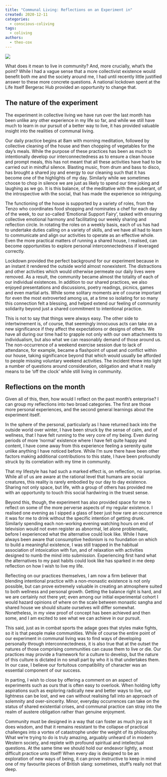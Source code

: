 ```yaml
---
title: "Communal Living: Reflections on an Experiment in"
created: 2020-12-11
categories: 
  - conscious-coliving
tags: 
  - coliving
authors: 
  - theo-cox
---
```


![](/assets/images/experiment-crew.jpg)

What does it mean to live in community? And, more crucially, what’s the point? While I had a vague sense that a more collectivist existence would benefit both me and the society around me, I had until recently little justified answer to these more concrete questions. A national lockdown spent at the Life Itself Bergerac Hub provided an opportunity to change that.

## The nature of the experiment

The experiment in collective living we have run over the last month has been unlike any other experience in my life so far, and while we still have much to learn in our pursuit of a better way to live, it has provided valuable insight into the realities of communal living.

Our daily practice begins at 8am with morning meditation, followed by collective cleaning of the house and then chopping of vegetables for the day’s meals. While the purpose of these practices has been as much to intentionally develop our interconnectedness as to ensure a clean house and prompt meals, this has not meant that all these activities have had to be carried out in mindful silence. Blasting music, from drum and bass to disco, has brought a shared joy and energy to our cleaning such that it has become one of the highlights of my day. Similarly while we sometimes choose to chop in silence we are just as likely to spend our time joking and laughing as we go. It is this balance, of the meditative with the exuberant, of the introspective with the social, that has made the experience so intriguing.

The functioning of the house is supported by a variety of roles, from the Tenzo who coordinates food shopping and nominates a chef for each day of the week, to our so-called ‘Emotional Support Fairy’, tasked with ensuring collective emotional harmony and facilitating our weekly sharing and reflection circle. In rotating the roles on a weekly basis, each of us has had to undertake duties calling on a variety of skills, and we have all had to learn to communicate and align our activities to operate as an effective whole. Even the more practical matters of running a shared house, I realised, can become opportunities to explore personal interconnectedness if leveraged correctly.

Lockdown provided the perfect background for our experiment because in an instant it rendered the outside world almost nonexistent. The distractions and other activities which would otherwise permeate our daily lives were removed. As a result, the community became almost the totality of each of our individual existences. In addition to our shared practices, we also enjoyed presentations and discussions, poetry readings, picnics, games and even martial arts. While some solitary moments are of course important for even the most extroverted among us, at a time so isolating for so many this connection felt a blessing, and helped extend our feeling of community solidarity beyond just a shared commitment to intentional practice.

This is not to say that things were always easy. The other side to intertwinement is, of course, that seemingly innocuous acts can take on a new significance if they affect the expectations or designs of others. We have all during our time had to grapple not only with our own attachments to individualism, but also what we can reasonably demand of those around us. The non-occurrence of a weekend exercise session due to lack of attendance, for example, became a flashpoint of upset and conflict within our house, taking significance beyond that which would usually be afforded to people missing voluntary weekend activities. The incident threw into light a number of questions around consideration, obligation and what it really means to be ‘off the clock’ while still living in community.

## Reflections on the month

Given all of this, then, how would I reflect on the past month’s enterprise? I can group my reflections into two broad categories. The first are those more personal experiences, and the second general learnings about the experiment itself.

In the sphere of the personal, particularly as I have returned back into the outside world over winter, I have been struck by the sense of calm, and of wellness, that I have felt running to the very core of my being. Even during periods of more ‘normal’ existence where I have felt quite happy and content, I have come away from this experience feeling a serenity quite unlike anything I have noticed before. While I’m sure there have been other factors making additional contributions to this state, I have been profoundly struck by its correlation with my time in community.

That my lifestyle has had such a marked effect is, on reflection, no surprise. While all of us are aware at the rational level that humans are social creatures, this reality is rarely embodied by our day to day existence. Sharing not only space, but life, with a group of others has provided me with an opportunity to touch this social hardwiring in the truest sense.

Beyond this, though, the experiment has also provided space for me to reflect on some of the more perverse aspects of my regular existence. I realised one evening as I sipped a glass of beer just how rare an occurrence it was for me to drink without the specific intention of getting drunk. Similarly spending each non-working evening watching hours on end of television would not even register as abnormal, let alone problematic, before I experienced what the alternative could look like. While I have always been aware that consumptive hedonism is no foundation on which to build a meaningful existence, I was still trapped in the habitual association of intoxication with fun, and of relaxation with activities designed to numb the mind into submission. Experiencing first hand what the alternatives to my past habits could look like has sparked in me deep reflection on how I wish to live my life.

Reflecting on our practices themselves, I am now a firm believer that blending intentional practice with a non-monastic existence is not only possible, but can prove extremely valuable in creating an atmosphere suited to both wellness and personal growth. Getting the balance right is hard, and we are certainly not there yet; even among our initial experimental cohort I would hazard opinions of where on the scale between monastic sangha and shared house we should situate ourselves will differ somewhat. Nonetheless, in my view proof of concept has been achieved and then some, and I am excited to see what we can achieve in our pursuit.

This said, just as in combat sports the adage goes that styles make fights, so it is that people make communities. While of course the entire point of our experiment in communal living was to find ways of developing personally through interconnectedness, it is also true that at the outset the natures of those comprising communities can cause them to live or die. Our practices may provide a framework for a culture to develop, but the nature of this culture is dictated in no small part by who it is that undertakes them. In our case, I believe our fortuitous compatibility of character was an essential component of our success.

In parting, I wish to close by offering a comment on an aspect of experiments such as ours that is often easy to overlook. When holding lofty aspirations such as exploring radically new and better ways to live, our lightness can be lost, and we can without realising fall into an approach of solemnity and over-sincerity. Minor, everyday occurrences can take on the status of shared existential crises, and communal practice can stray into the realm of austere obligation rather than genuine enjoyment.

Community must be designed in a way that can foster as much joy as it does wisdom, and that it remains resistant to the collapse of practical challenges into a vortex of catastrophe under the weight of its philosophy. What we’re trying to do is truly amazing, arguably unheard of in modern Western society, and replete with profound spiritual and intellectual questions. At the same time we should hold our endeavor lightly, a most difficult practice unto itself! When every day is designed to be an exploration of new ways of being, it can prove instructive to keep in mind one of my favourite pieces of British slang: sometimes, stuff’s really not that deep.
